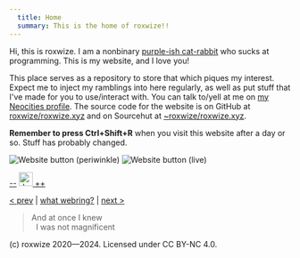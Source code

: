 ```yaml
---
  title: Home
  summary: This is the home of roxwize!!
---
```


Hi, this is <span class="t3t3">roxwize</span>. I am a nonbinary [purple-ish cat-rabbit](me.html) who sucks at programming. This is my website, and I love you!

This place serves as a repository to store that which piques my interest. Expect me to inject my ramblings into here regularly, as well as put stuff that I've made for you to use/interact with. You can talk to/yell at me on [my Neocities profile](https://neocities.org/site/hoylecake). The source code for the website is on GitHub at [roxwize/roxwize.xyz](https://github.com/roxwize/roxwize.xyz) and on Sourcehut at [~roxwize/roxwize.xyz](https://sr.ht/~roxwize/roxwize.xyz/).

**Remember to press Ctrl+Shift+R** when you visit this website after a day or so. Stuff has probably changed.

<img src="../static/img/button.png" alt="Website button (periwinkle)" title="Website button (periwinkle)" class="btn" />
<img src="../static/img/button_live.png" alt="Website button (live)" title="Website button (live)" class="btn" />

<p id="decsinc">
  <a href="https://roxwize.xyz/ext/decsinc/prev.html?id=0">--</a>
  <a href="https://roxwize.xyz/site/decsinc.html">
    <img
      src="../static/img/logo.png"
      width="25"
      alt="decsinc"
      class="u-logo decsinc-logo"
    />
  </a>
  <a href="https://roxwize.xyz/ext/decsinc/next.html?id=0">++</a>
</p>

[< prev](https://webring.interestingzinc.xyz/prev?from=https://roxwize.xyz/site/home) | [what webring?](https://webring.interestingzinc.xyz/list) | [next >](https://webring.interestingzinc.xyz/next?from=https://roxwize.xyz/site/home)

<!-- <iframe src="https://roxwize.xyz/ext/trlm/?internalstyle=1&incss=%40import%20url%28%27https%3A%2F%2Ffonts.googleapis.com%2Fcss2%3Ffamily%3DMontserrat%3Awght%40400%3B700%26display%3Dswap%27%29%3B%23titleheader%2C%23dontremovemeplease%7Bfont-family%3A%22Montserrat%22%7D%23titleheader%7Bfont-weight%3Abold%7D%23dontremovemeplease%7Bfont-size%3A8pt%7D" frameborder="0" scrolling="no" width="500" height="140"></iframe> this will definitely need to be updated later -->

<blockquote>
  And at once I knew<br />
  &nbsp;&nbsp;I was not magnificent
</blockquote>

(c) roxwize 2020&mdash;2024. Licensed under CC BY-NC 4.0.
